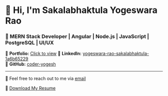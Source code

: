 # 👋 Hi, I'm Sakalabhaktula Yogeswara Rao

### 🚀 MERN Stack Developer | Angular | Node.js | JavaScript | PostgreSQL | UI/UX

🔗 **Portfolio:** [Click to view](https://coder-yogesh.github.io/Portfolio/) 
🔗 **LinkedIn:** [yogeswara-rao-sakalabhaktula-1a6b65229](https://www.linkedin.com/in/yogeswara-rao-sakalabhaktula-1a6b65229)  
🔗 **GitHub:** [coder-yogesh](https://github.com/coder-yogesh)

---

💬 Feel free to reach out to me via [email](mailto:yogisakalabhaktula@gmail.com)

📄 [Download My Resume](https://coder-yogesh.github.io/portfoliio/assets/yogesh_resume_2025.pdf)

